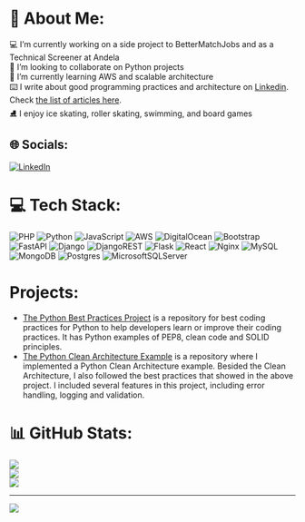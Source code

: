 # 💫 About Me:
💻 I’m currently working on a side project to BetterMatchJobs and as a Technical Screener at Andela<br>👯 I’m looking to collaborate on Python projects<br>🌱 I’m currently learning AWS and scalable architecture<br>⌨️ I write about good programming practices and architecture on [Linkedin](https://linkedin.com/in/claudiosw). Check [the list of articles here](https://www.linkedin.com/pulse/index-my-linkedin-articles-projects-claudio-shigueo-watanabe/).<br>⛸️ I enjoy ice skating, roller skating, swimming, and board games


## 🌐 Socials:
[![LinkedIn](https://img.shields.io/badge/LinkedIn-%230077B5.svg?logo=linkedin&logoColor=white)](https://linkedin.com/in/claudiosw) 

# 💻 Tech Stack:
![PHP](https://img.shields.io/badge/php-%23777BB4.svg?style=for-the-badge&logo=php&logoColor=white) ![Python](https://img.shields.io/badge/python-3670A0?style=for-the-badge&logo=python&logoColor=ffdd54) ![JavaScript](https://img.shields.io/badge/javascript-%23323330.svg?style=for-the-badge&logo=javascript&logoColor=%23F7DF1E) ![AWS](https://img.shields.io/badge/AWS-%23FF9900.svg?style=for-the-badge&logo=amazon-aws&logoColor=white) ![DigitalOcean](https://img.shields.io/badge/DigitalOcean-%230167ff.svg?style=for-the-badge&logo=digitalOcean&logoColor=white) ![Bootstrap](https://img.shields.io/badge/bootstrap-%23563D7C.svg?style=for-the-badge&logo=bootstrap&logoColor=white) ![FastAPI](https://img.shields.io/badge/FastAPI-005571?style=for-the-badge&logo=fastapi) ![Django](https://img.shields.io/badge/django-%23092E20.svg?style=for-the-badge&logo=django&logoColor=white) ![DjangoREST](https://img.shields.io/badge/DJANGO-REST-ff1709?style=for-the-badge&logo=django&logoColor=white&color=ff1709&labelColor=gray) ![Flask](https://img.shields.io/badge/flask-%23000.svg?style=for-the-badge&logo=flask&logoColor=white) ![React](https://img.shields.io/badge/react-%2320232a.svg?style=for-the-badge&logo=react&logoColor=%2361DAFB) ![Nginx](https://img.shields.io/badge/nginx-%23009639.svg?style=for-the-badge&logo=nginx&logoColor=white) ![MySQL](https://img.shields.io/badge/mysql-%2300f.svg?style=for-the-badge&logo=mysql&logoColor=white) ![MongoDB](https://img.shields.io/badge/MongoDB-%234ea94b.svg?style=for-the-badge&logo=mongodb&logoColor=white) ![Postgres](https://img.shields.io/badge/postgres-%23316192.svg?style=for-the-badge&logo=postgresql&logoColor=white) ![MicrosoftSQLServer](https://img.shields.io/badge/Microsoft%20SQL%20Sever-CC2927?style=for-the-badge&logo=microsoft%20sql%20server&logoColor=white)
# Projects:
* [The Python Best Practices Project](https://github.com/claudiosw/python-best-practices) is a repository for best coding practices for Python to help developers learn or improve their coding practices. It has Python examples of PEP8, clean code and SOLID principles. 
* [The Python Clean Architecture Example](https://github.com/claudiosw/python-clean-architecture-example/) is a repository where I implemented a Python Clean Architecture example. Besided the Clean Architecture, I also followed the best practices that showed in the above project. I included several features in this project, including error handling, logging and validation. 

# 📊 GitHub Stats:
![](https://github-readme-stats.vercel.app/api?username=claudiosw&theme=default&hide_border=false&include_all_commits=true&count_private=true)<br/>
![](https://github-readme-streak-stats.herokuapp.com/?user=claudiosw&theme=default&hide_border=false)<br/>
![](https://github-readme-stats.vercel.app/api/top-langs/?username=claudiosw&theme=default&hide_border=false&include_all_commits=true&count_private=true&layout=compact)

---
[![](https://visitcount.itsvg.in/api?id=claudiosw&icon=0&color=0)](https://visitcount.itsvg.in)

<!-- Proudly created with GPRM ( https://gprm.itsvg.in ) -->
